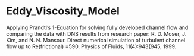 # Eddy_Viscosity_Model
Applying Prandtl’s 1-Equation for solving fully developed channel flow and comparing the data with DNS results from research paper: R. D. Moser, J. Kim, and N. N. Mansour. Direct numerical simulation of turbulent channel  flow up to Re(frictional) =590. Physics of Fluids, 11(4):943{945, 1999.
